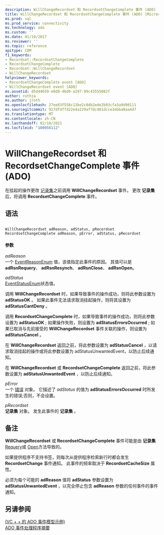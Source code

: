 ```yaml
---
description: WillChangeRecordset 和 RecordsetChangeComplete 事件 (ADO)
title: WillChangeRecordset 和 RecordsetChangeComplete 事件 (ADO) |Microsoft Docs
ms.prod: sql
ms.prod_service: connectivity
ms.technology: ado
ms.custom: ''
ms.date: 01/19/2017
ms.reviewer: ''
ms.topic: reference
apitype: COM
f1_keywords:
- Recordset::RecordsetChangeComplete
- RecordsetChangeComplete
- Recordset::WillChangeRecordset
- WillChangeRecordset
helpviewer_keywords:
- RecordsetChangeComplete event [ADO]
- WillChangeRecordset event [ADO]
ms.assetid: d5d44659-e0d9-46d9-a297-99c43555082f
author: rothja
ms.author: jroth
ms.openlocfilehash: 27ee83f558c13be2c8db2ede2b93cfa3a9d90111
ms.sourcegitcommit: 917df4ffd22e4a229af7dc481dcce3ebba0aa4d7
ms.translationtype: MT
ms.contentlocale: zh-CN
ms.lasthandoff: 02/10/2021
ms.locfileid: "100056112"
---
```

# <a name="willchangerecordset-and-recordsetchangecomplete-events-ado"></a>WillChangeRecordset 和 RecordsetChangeComplete 事件 (ADO)
在挂起的操作更改 [记录集](./recordset-object-ado.md)之前调用 **WillChangeRecordset** 事件。 更改 **记录集** 后，将调用 **RecordsetChangeComplete** 事件。  
  
## <a name="syntax"></a>语法  
  
```  
  
WillChangeRecordset adReason, adStatus, pRecordset  
RecordsetChangeComplete adReason, pError, adStatus, pRecordset  
```  
  
#### <a name="parameters"></a>参数  
 *adReason*  
 一个 [EventReasonEnum](./eventreasonenum.md) 值，该值指定此事件的原因。 其值可以是 **adRsnRequery**、 **adRsnResynch**、 **adRsnClose**、 **adRsnOpen**。  
  
 *adStatus*  
 [EventStatusEnum](./eventstatusenum.md)状态值。  
  
 调用 **WillChangeRecordset** 时，如果导致事件的操作成功，则将此参数设置为 **adStatusOK** 。 如果此事件无法请求取消挂起操作，则将其设置为 **adStatusCantDeny** 。  
  
 调用 **RecordsetChangeComplete** 时，如果导致事件的操作成功，则将此参数设置为 **adStatusOK** ; 如果操作失败，则设置为 **adStatusErrorsOccurred** ; 如果已取消与先前接受的 **WillChangeRecordset** 事件关联的操作，则设置为 **adStatusCancel** 。  
  
 在 **WillChangeRecordset** 返回之前，将此参数设置为 **adStatusCancel** ，以请求取消挂起的操作或将此参数设置为 adStatusUnwantedEvent，以防止后续通知。  
  
 在 **WillChangeRecordset** 或 **RecordsetChangeComplete** 返回之前，将此参数设置为 **adStatusUnwantedEvent** ，以防止后续通知。  
  
 *pError*  
 一个 [错误](./error-object.md) 对象。 它描述了 *adStatus* 的值为 **adStatusErrorsOccurred** 时所发生的错误;否则，不会设置。  
  
 *pRecordset*  
 **记录集** 对象。 发生此事件的 **记录集** 。  
  
## <a name="remarks"></a>备注  
 **WillChangeRecordset** 或 **RecordsetChangeComplete** 事件可能是由 **记录集** [Requery](./requery-method.md)或 [Open](./open-method-ado-recordset.md)方法导致的。  
  
 如果提供程序不支持书签，则每次从提供程序检索新行时都会发生 **RecordsetChange** 事件通知。 此事件的频率取决于 **RecordsetCacheSize** 属性。  
  
 必须为每个可能的 **adReason** 值将 **adStatus** 参数设置为 **adStatusUnwantedEvent** ，以完全停止包含 **adReason** 参数的任何事件的事件通知。  
  
## <a name="see-also"></a>另请参阅  
 [ (VC + + 的 ADO 事件模型示例) ](./ado-events-model-example-vc.md)   
 [ADO 事件处理程序摘要](../../guide/data/ado-event-handler-summary.md)